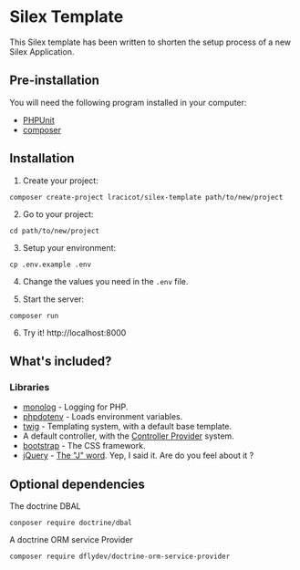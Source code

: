 # Silex Template

This Silex template has been written to shorten the setup process of a new Silex Application.

## Pre-installation

You will need the following program installed in your computer:

- [PHPUnit](https://phpunit.de/manual/current/en/installation.html)
- [composer](https://getcomposer.org/download/)


## Installation

1. Create your project:
```
composer create-project lracicot/silex-template path/to/new/project
```

2. Go to your project:
```
cd path/to/new/project
```

3. Setup your environment:
```
cp .env.example .env
```

4. Change the values you need in the `.env` file.

5. Start the server:
```
composer run
```

6. Try it! http://localhost:8000

## What's included?

### Libraries
- [monolog](http://silex.sensiolabs.org/doc/master/providers/monolog.html) - Logging for PHP.
- [phpdotenv](https://github.com/vlucas/phpdotenv) - Loads environment variables.
- [twig](http://silex.sensiolabs.org/doc/master/providers/twig.html) - Templating system, with a default base template.
- A default controller, with the [Controller Provider](http://silex.sensiolabs.org/doc/master/providers.html#controller-providers) system.
- [bootstrap](https://getbootstrap.com) - The CSS framework.
- [jQuery](https://jquery.com/) - [The "J" word](https://hackernoon.com/how-it-feels-to-learn-javascript-in-2016-d3a717dd577f#.qadonrt62). Yep, I said it. Are do you feel about it ?

## Optional dependencies

The doctrine DBAL
```
conposer require doctrine/dbal
```

A doctrine ORM service Provider
```
composer require dflydev/doctrine-orm-service-provider
```
